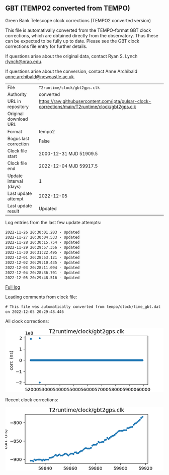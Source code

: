 
## GBT (TEMPO2 converted from TEMPO)

Green Bank Telescope clock corrections (TEMPO2 converted version)

This file is automativally converted from the TEMPO-format GBT
clock corrections, which are obtained directly from the observatory.
Thus these can be expected to be fully up to date. Please see the
GBT clock corrections file entry for further details.

If questions arise about the original data, contact Ryan S. Lynch
<rlynch@nrao.edu>.

If questions arise about the conversion, contact Anne Archibald
<anne.archibald@newcastle.ac.uk>.

|     |     |
|:--- |:--- |
| File | `T2runtime/clock/gbt2gps.clk` |
| Authority | converted |
| URL in repository | <https://raw.githubusercontent.com/ipta/pulsar-clock-corrections/main/T2runtime/clock/gbt2gps.clk> |
| Original download URL | <None> |
| Format | tempo2 |
| Bogus last correction | False |
| Clock file start | 2000-12-31 MJD 51909.5 |
| Clock file end | 2022-12-04 MJD 59917.5 |
| Update interval (days) | 1 |
| Last update attempt | 2022-12-05 |
| Last update result | Updated |

Log entries from the last few update attempts:
```
2022-11-26 20:30:01.203 - Updated
2022-11-27 20:30:04.533 - Updated
2022-11-28 20:30:15.754 - Updated
2022-11-29 20:29:57.356 - Updated
2022-11-30 20:31:22.495 - Updated
2022-12-01 20:28:53.121 - Updated
2022-12-02 20:29:10.435 - Updated
2022-12-03 20:28:11.094 - Updated
2022-12-04 20:28:36.701 - Updated
2022-12-05 20:29:48.516 - Updated
```
[Full log](https://raw.githubusercontent.com/ipta/pulsar-clock-corrections/main/log/T2runtime/clock/gbt2gps.clk.log)

Leading comments from clock file:

    # This file was automatically converted from tempo/clock/time_gbt.dat on 2022-12-05 20:29:48.446



All clock corrections:

![plot of all clock corrections](gbt2gps.clk.png "All corrections")

Recent clock corrections:

![plot of recent clock corrections](gbt2gps.clk.short.png "Recent corrections")

